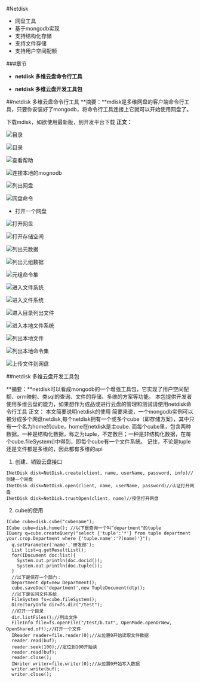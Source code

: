 #Netdisk
- 网盘工具
- 基于mongodb实现
- 支持结构化存储
- 支持文件存储
- 支持用户空间配额

###章节
- **netdisk 多维云盘命令行工具**

- **netdisk 多维云盘开发工具包**



##netdisk 多维云盘命令行工具
**摘要：**mdisk是多维网盘的客户端命令行工具，只要你安装好了mongodb，将命令行工具连接上它就可以开始使用网盘了。

下载mdisk，如欲使用最新版，到开发平台下载 
**正文：**
 

![目录](00.png)

![目录](1.png)


![查看帮助](0.png)

![连接本地的mognodb](2.png)

![列出网盘](3.png)

![网盘命令](4.png)

- 打开一个网盘

![打开网盘](5.png)

![打开存储空间](6.png)

![列出元数据](7.png)

![列出元组数据](7.png)

![元组命令集](8.png)

![进入文件系统](9.png)

![进入文件系统](9.png)

![进入目录列出文件](10.png)

![进入本地文件系统](11.png)

![列出本地文件](12.png)

![列出本地命令集](13.png)

![上传文件到网盘](14.png)

##netdisk 多维云盘开发工具包

**摘要：**netdisk可以看成mongodb的一个增强工具包，它实现了用户空间配额、orm映射、类sql的查询、文件的存储、多维的方案等功能。 本包提供开发者使用多维云盘的能力，如果想作为成品或进行云盘的管理和测试请使用netdisk命令行工具 
  正文： 本文简要说明netdisk的使用 简要来说，一个mongodb实例可以被分成多个网盘netdisk,每个netdisk拥有一个或多个cube（即存储方案），其中只有一个名为home的cube，home在netdisk是主cube. 而每个cube里，包含两种数据，一种是结构化数据，称之为tuple，不定数目；一种是非结构化数据，在每个cube.fileSystem()中得到，即每个cube有一个文件系统。 记住，不论是tuple还是文件都是多维的，因此都有多维的api 
  1. 创建、销毁云盘接口

	INetDisk disk=NetDisk.create(client, name, userName, password, info)//创建一个网盘 
	INetDisk disk=NetDisk.open(client, name, userName, password)//认证打开网盘 
	INetDisk disk=NetDisk.trustOpen(client, name)//授信打开网盘

  2. cube的使用

	ICube cube=disk.cube("cubename"); 
	ICube cube=disk.home(); //以下是查询一个叫“department"的tuple 
	IQuery q=cube.createQuery("select {'tuple':'*'} from tuple department your.crop.Department where {'tuple.name':'?(name)'}");
	  q.setParameter('name','研发部');
	  List list=q.getResultList(); 
	  for(IDocument doc:list){ 
	  	System.out.println(doc.docid()); 
	  	System.out.println(doc.tuple()); 
	  } 
	  //以下是保存一个部门：
	  Department dpt=new Department(); 
	  cube.saveDoc('department',new TupleDocument(dtp));
	  //以下是访问文件系统 
	  FileSystem fs=cube.fileSystem(); 
	  DirectoryInfo dir=fs.dir("/test");
	  //打开一个目录 
	  dir.listFiles();//列出文件
	  FileInfo file=fs.openFile("/test/b.txt", OpenMode.openOrNew, OpenShared.off);//打开一个文件 
	  IReader reader=file.reader(0);//从位置0开始读取文件数据 
	  reader.read(buf); 
	  reader.seek(100);//定位到100开始读 
	  reader.read(buf); 
	  reader.close(); 
	  IWriter writer=file.writer(0);//从位置0开始写入数据 
	  writer.write(buf); 
	  writer.close();

